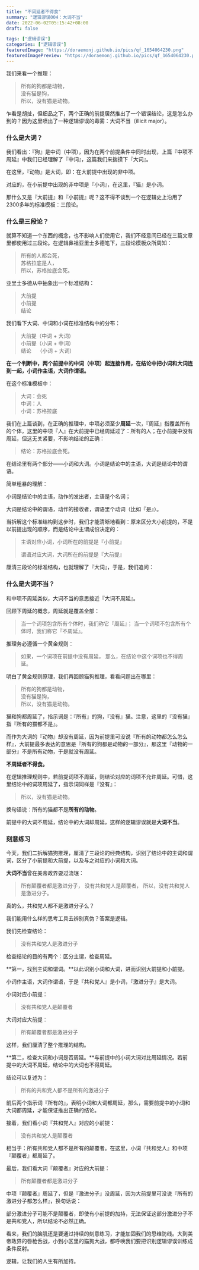 ```yaml
---
title: "不周延者不得食"
summary: "逻辑谬误004：大词不当"
date: 2022-06-02T05:15:42+08:00
draft: false

tags: ["逻辑谬误"]
categories: ["逻辑谬误"]
featuredImage: "https://doraemonj.github.io/pics/qf_1654064230.png"
featuredImagePreview: "https://doraemonj.github.io/pics/qf_1654064230.png"
---
```


我们来看一个推理：

>   所有的狗都是动物，<br />没有猫是狗，<br />所以，没有猫是动物。

乍看是胡扯，但细品之下，两个正确的前提居然推出了一个错误结论，这是怎么办到的？因为这里喷出了一种逻辑谬误的毒雾：大词不当（illicit major）。

### 什么是大词？

我们看出：『狗』是中词（中项），因为在两个前提条件中同时出现，上篇『中项不周延』中我们已经理解了『中词』，这篇我们来揣摸下『大词』。

在这里，『动物』是大词，即：在大前提中出现的非中项。

对应的，在小前提中出现的非中项是『小词』，在这里，『猫』是小词。

那什么又是『大前提』和『小前提』呢？这不得不谈到一个在逻辑史上沿用了2300多年的标准模板：三段论。

### 什么是三段论？

就算不知道一个东西的概念，也不影响人们使用它，我们不经意间已经在三篇文章里都使用过三段论。在逻辑鼻祖亚里士多德笔下，三段论模板众所周知：

>   所有的人都会死，<br />
>   苏格拉底是人，<br />
>   所以，苏格拉底会死。

亚里士多德从中抽象出一个标准结构：

>   大前提<br />
>   小前提<br />
>   结论

我们看下大词、中词和小词在标准结构中的分布：

>   大前提（中词 + 大词）<br />小前提（小词 + 中词）<br />结论&nbsp;&nbsp;&nbsp;&nbsp;（小词 + 大词）

**在一个判断中，两个前提中的中词（中项）起连接作用，在结论中把小词和大词连到一起，小词作主语，大词作谓语。**

在这个标准模板中：

>   大词：会死<br />
>   中词：人<br />
>   小词：苏格拉底

我们在上篇谈到，在正确的推理中，中项必须至少**周延**一次，『周延』指覆盖所有的个体，这里的中项『人』在大前提中已经周延过了：所有的人；在小前提中没有周延，但这无关紧要，不影响结论的正确：

>   结论：苏格拉底会死。

在结论里有两个部分——小词和大词。小词是结论中的主语，大词是结论中的谓语。

简单粗暴的理解：

小词是结论中的主语，动作的发出者，主语是个名词；

大词是结论中的谓语，动作的接收者，谓语里个动词（比如『是』）。

当拆解这个标准结构到这步时，我们才能清晰地看到：原来区分大小前提的，不是以前提出现的顺序，而是结论中主谓成份决定的：

>   主语对应小词，小词所在的前提是『小前提』
>
>   谓语对应大词，大词所在的前提是『大前提』

厘清三段论的标准结构，也就理解了『大词』，于是，我们追问：

### 什么是大词不当？

和中项不周延类似，大词不当的意思接近『大词不周延』。

回顾下周延的概念，周延就是覆盖全部：

>   当一个词项包含所有个体时，我们称它『周延』；
>   当一个词项不包含所有个体时，我们称它『不周延』。

推理务必遵循一个黄金规则：

>   如果，一个词项在前提中没有周延，
>   那么，在结论中这个词项也不得周延。

明白了黄金规则原理，我们再回顾猫狗推理，看看问题出在哪里：

>   所有的狗都是动物，<br />没有猫是狗，<br />所以，没有猫是动物。

猫和狗都周延了，指示词是：『所有』的狗，『没有』猫。注意，这里的『没有猫』指『所有的猫都不是』。

而作为大词的『动物』却没有周延，因为前提里可没说『所有的动物都怎么怎么样』，大前提最多表达的意思是『所有的狗都是动物的一部分』，那这里『动物的一部分』不是所有动物，于是就没有周延。

**不周延者不得食。**

在逻辑推理规则中，若前提词项不周延，则结论对应的词项不允许周延。可惜，这里结论中的词项周延了，指示词同样是『没有』：

>   所以，没有猫是动物。

换句话说：所有的猫都不是**所有的动物**。

前提中的大词不周延，结论中的大词却周延，这样的逻辑谬误就是**大词不当**。

### 刻意练习

今天，我们二拆解猫狗推理，厘清了三段论的经典结构，识别了结论中的主词和谓词，区分了小前提和大前提，以及与之对应的小词和大词。

**大词不当**曾在美帝政界耍过流氓：

>   所有颠覆者都是激进分子，
>   没有共和党人是颠覆者，
>   所以，没有共和党人是激进分子。

真的么，共和党人都不是激进分子么？

我们能用什么样的思考工具去辨别真伪？答案是逻辑。

我们先检查结论：

>   没有共和党人是激进分子

检查结论的目的有两个：区分主谓，检查周延。

**第一，找到主词和谓词。**以此识别小词和大词，进而识别大前提和小前提。

小词作主语，大词作谓语，于是『共和党人』是小词，『激进分子』是大词。

小词对应小前提：

>   没有共和党人是颠覆者

大词对应大前提：

>   所有颠覆者都是激进分子

这样，我们厘清了整个推理的结构。

**第二，检查大词和小词是否周延。**与前提中的小词大词对比周延情况。若前提中的大词不周延，结论中的大词也不得周延。

结论可以复述为：

>   所有的共和党人都不是所有的激进分子

前后两个指示词『所有的』，表明小词和大词都周延，那么，需要前提中的小词和大词都周延，才能保证推出正确的结论。

接着，我们看小词『共和党人』对应的小前提：

>   没有共和党人是颠覆者

相当于：所有共和党人都不是所有的颠覆者。在这里，小词『共和党人』和中项『颠覆者』都周延了。

最后，我们看大词『颠覆者』对应的大前提：

>   所有颠覆者都是激进分子

中项『颠覆者』周延了，但是『激进分子』没周延，因为大前提里可没说『所有的激进分子都怎么样』，换句话说：

部分激进分子可能不是颠覆者，即使有小前提的加持，无法保证这部分激进分子不是共和党人，所以结论不必然正确。

看来，我们的脑肌还是要通过持续的刻意练习，才能加固我们的思维防线。大到美帝政界的唇枪舌战，小到小区里的猫狗大战，都呼唤我们要把识别逻辑谬误训练成条件反射。

逻辑，让我们的人生有所加持。

